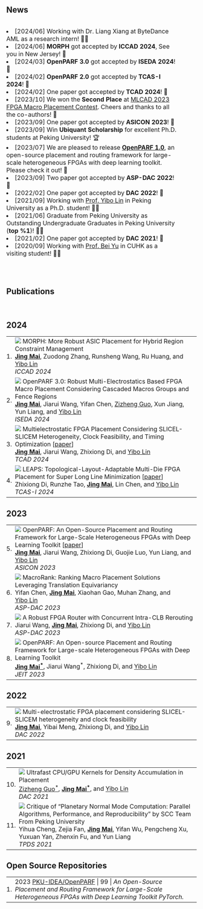 ## <i class="fa fa-chevron-right"></i> News
<table style="width:90%;border:0px;border-spacing:0px;border-collapse:separate;margin-right:auto;"><tbody>
<td style="padding:0px;width:100%;vertical-align:middle">
<p>
<li>[2024/06] Working with Dr. Liang Xiang at ByteDance AML as a research intern! 🧑‍💻 </li>
<li>[2024/06] <b>MORPH</b> got accepted by <b>ICCAD 2024</b>, See you in New Jersey! 🎉 </li>
<li>[2024/03] <b>OpenPARF 3.0</b> got accepted by <b>ISEDA 2024</b>! 🎉 </li>
<li>[2024/02] <b>OpenPARF 2.0</b> got accepted by <b>TCAS-I 2024</b>! 🎉 </li>
<li>[2024/02] One paper got accepted by <b>TCAD 2024</b>! 🎉 </li>
<li>[2023/10] We won the <b>Second Place</b> at <a href="https://ieeexplore.ieee.org/document/10299868">MLCAD 2023 FPGA Macro Placement Contest</a>. Cheers and thanks to all the co-authors! 🚀 </li>
<li>[2023/09] One paper got accepted by <b>ASICON 2023</b>! 🎉 </li>
<li>[2023/09] Win <b>Ubiquant Scholarship</b> for excellent Ph.D. students at Peking University! 🏆 </li>
<li>[2023/07] We are pleased to release <b><a href="https://github.com/PKU-IDEA/OpenPARF">OpenPARF 1.0</a></b>, an open-source placement and routing framework for large-scale heterogeneous FPGAs with deep learning toolkit. Please check it out! 🤗 </li>
<li>[2023/09] Two paper got accepted by <b>ASP-DAC 2022</b>! 🎉 </li>
<li>[2022/02] One paper got accepted by <b>DAC 2022</b>! 🎉 </li>
<li>[2021/09] Working with <a href="https://yibolin.com">Prof. Yibo Lin</a> in Peking University as a Ph.D. student! 🧑‍💻 </li>
<li>[2021/06] Graduate from Peking University as Outstanding Undergraduate Graduates in Peking University (<b>top %1</b>)! 🧑‍🎓 </li>
<li>[2021/02] One paper got accepted by <b>DAC 2021</b>! 🎉 </li>
<li>[2020/09] Working with <a href="https://www.cse.cuhk.edu.hk/~byu/">Prof. Bei Yu</a> in CUHK as a visiting student! 🧑‍💻 </li>
</p>
</td>
</tbody>
</table>
<br>


## <i class="fa fa-chevron-right"></i> Publications

<!-- [<a href="https://scholar.google.com/citations?user=nx0qXD8AAAAJ">Google Scholar</a>: 0k+ citations and an h-index of 4] <br> -->
<!-- Selected publications I am a primary author on are <span style='background-color: #ffffd0'>highlighted.</span> -->

<br>

<h2>2024</h2>
<table class="table table-hover">

<tr id="tr-PLACE_ICCAD2024_Mai" >
<td align='right' style='padding-left:0;padding-right:0;'>
1.
</td>
<td>
<img src="images/publications/PLACE_ICCAD2024_Mai.png" onerror="this.style.display='none'" class="publicationImg" />
MORPH: More Robust ASIC Placement for Hybrid Region Constraint Management <br>
<strong><a href='https://magic3007.github.io' target='_blank'>Jing&nbsp;Mai</a></strong>, Zuodong&nbsp;Zhang, Runsheng&nbsp;Wang, Ru&nbsp;Huang, and <a href='https://yibolin.com' target='_blank'>Yibo&nbsp;Lin</a><br>
<em>ICCAD 2024</em>  <br>

</td>
</tr>


<tr id="tr-PLACE_ISEDA2024_Mai" >
<td align='right' style='padding-left:0;padding-right:0;'>
2.
</td>
<td>
<img src="images/publications/PLACE_ISEDA2024_Mai.png" onerror="this.style.display='none'" class="publicationImg" />
OpenPARF 3.0: Robust Multi-Electrostatics Based FPGA Macro Placement Considering Cascaded Macros Groups and Fence Regions <br>
<strong><a href='https://magic3007.github.io' target='_blank'>Jing&nbsp;Mai</a></strong>, Jiarui&nbsp;Wang, Yifan&nbsp;Chen, <a href='https://guozz.cn' target='_blank'>Zizheng&nbsp;Guo</a>, Xun&nbsp;Jiang, Yun&nbsp;Liang, and <a href='https://yibolin.com' target='_blank'>Yibo&nbsp;Lin</a><br>
<em>ISEDA 2024</em>  <br>

</td>
</tr>


<tr id="tr-PLACE_TCAD2024_Mai" >
<td align='right' style='padding-left:0;padding-right:0;'>
3.
</td>
<td>
<a href='https://doi.org/10.1109/TCAD.2023.3313101' target='_blank'><img src="images/publications/PLACE_TCAD2024_Mai.png" onerror="this.style.display='none'" class="publicationImg" /></a> 
Multielectrostatic FPGA Placement Considering SLICEL-SLICEM Heterogeneity, Clock Feasibility, and Timing Optimization [<a href='https://doi.org/10.1109/TCAD.2023.3313101' target='_blank'>paper</a>] <br>
<strong><a href='https://magic3007.github.io' target='_blank'>Jing&nbsp;Mai</a></strong>, Jiarui&nbsp;Wang, Zhixiong&nbsp;Di, and <a href='https://yibolin.com' target='_blank'>Yibo&nbsp;Lin</a><br>
<em>TCAD 2024</em>  <br>

</td>
</tr>


<tr id="tr-PLACE_TCASI2024_Di" >
<td align='right' style='padding-left:0;padding-right:0;'>
4.
</td>
<td>
<a href='https://doi.org/10.1109/TCSI.2023.3340554' target='_blank'><img src="images/publications/PLACE_TCASI2024_Di.png" onerror="this.style.display='none'" class="publicationImg" /></a> 
LEAPS: Topological-Layout-Adaptable Multi-Die FPGA Placement for Super Long Line Minimization [<a href='https://doi.org/10.1109/TCSI.2023.3340554' target='_blank'>paper</a>] <br>
Zhixiong&nbsp;Di, Runzhe&nbsp;Tao, <strong><a href='https://magic3007.github.io' target='_blank'>Jing&nbsp;Mai</a></strong>, Lin&nbsp;Chen, and <a href='https://yibolin.com' target='_blank'>Yibo&nbsp;Lin</a><br>
<em>TCAS-I 2024</em>  <br>

</td>
</tr>

</table>
<h2>2023</h2>
<table class="table table-hover">

<tr id="tr-PLACE_ASICON2023_Mai" >
<td align='right' style='padding-left:0;padding-right:0;'>
5.
</td>
<td>
<a href='https://doi.org/10.1109/ASICON58565.2023.10396248' target='_blank'><img src="images/publications/PLACE_ASICON2023_Mai.png" onerror="this.style.display='none'" class="publicationImg" /></a> 
OpenPARF: An Open-Source Placement and Routing Framework for Large-Scale Heterogeneous FPGAs with Deep Learning Toolkit [<a href='https://doi.org/10.1109/ASICON58565.2023.10396248' target='_blank'>paper</a>] <br>
<strong><a href='https://magic3007.github.io' target='_blank'>Jing&nbsp;Mai</a></strong>, Jiarui&nbsp;Wang, Zhixiong&nbsp;Di, Guojie&nbsp;Luo, Yun&nbsp;Liang, and <a href='https://yibolin.com' target='_blank'>Yibo&nbsp;Lin</a><br>
<em>ASICON 2023</em>  <br>

</td>
</tr>


<tr id="tr-PLACE_ASPDAC2023_Chen" >
<td align='right' style='padding-left:0;padding-right:0;'>
6.
</td>
<td>
<img src="images/publications/PLACE_ASPDAC2023_Chen.png" onerror="this.style.display='none'" class="publicationImg" />
MacroRank: Ranking Macro Placement Solutions Leveraging Translation Equivariancy <br>
Yifan&nbsp;Chen, <strong><a href='https://magic3007.github.io' target='_blank'>Jing&nbsp;Mai</a></strong>, Xiaohan&nbsp;Gao, Muhan&nbsp;Zhang, and <a href='https://yibolin.com' target='_blank'>Yibo&nbsp;Lin</a><br>
<em>ASP-DAC 2023</em>  <br>

</td>
</tr>


<tr id="tr-ROUTE_ASPDAC2023_Wang" >
<td align='right' style='padding-left:0;padding-right:0;'>
7.
</td>
<td>
<img src="images/publications/ROUTE_ASPDAC2023_Wang.png" onerror="this.style.display='none'" class="publicationImg" />
A Robust FPGA Router with Concurrent Intra-CLB Rerouting <br>
Jiarui&nbsp;Wang, <strong><a href='https://magic3007.github.io' target='_blank'>Jing&nbsp;Mai</a></strong>, Zhixiong&nbsp;Di, and <a href='https://yibolin.com' target='_blank'>Yibo&nbsp;Lin</a><br>
<em>ASP-DAC 2023</em>  <br>

</td>
</tr>


<tr id="tr-PLACE_JEIT2023_Mai" >
<td align='right' style='padding-left:0;padding-right:0;'>
8.
</td>
<td>
<img src="images/publications/PLACE_JEIT2023_Mai.png" onerror="this.style.display='none'" class="publicationImg" />
OpenPARF: An Open-source Placement and Routing Framework for Large-scale Heterogeneous FPGAs with Deep Learning Toolkit <br>
<strong><a href='https://magic3007.github.io' target='_blank'>Jing&nbsp;Mai<sup>*</sup></a></strong>, Jiarui&nbsp;Wang<sup>*</sup>, Zhixiong&nbsp;Di, and <a href='https://yibolin.com' target='_blank'>Yibo&nbsp;Lin</a><br>
<em>JEIT 2023</em>  <br>

</td>
</tr>

</table>
<h2>2022</h2>
<table class="table table-hover">

<tr id="tr-PLACE_DAC2022_Mai" >
<td align='right' style='padding-left:0;padding-right:0;'>
9.
</td>
<td>
<img src="images/publications/PLACE_DAC2022_Mai.png" onerror="this.style.display='none'" class="publicationImg" />
Multi-electrostatic FPGA placement considering SLICEL-SLICEM heterogeneity and clock feasibility <br>
<strong><a href='https://magic3007.github.io' target='_blank'>Jing&nbsp;Mai</a></strong>, Yibai&nbsp;Meng, Zhixiong&nbsp;Di, and <a href='https://yibolin.com' target='_blank'>Yibo&nbsp;Lin</a><br>
<em>DAC 2022</em>  <br>

</td>
</tr>

</table>
<h2>2021</h2>
<table class="table table-hover">

<tr id="tr-FDM_DAC2021_GuoJing" >
<td align='right' style='padding-left:0;padding-right:0;'>
10.
</td>
<td>
<img src="images/publications/FDM_DAC2021_GuoJing.png" onerror="this.style.display='none'" class="publicationImg" />
Ultrafast CPU/GPU Kernels for Density Accumulation in Placement <br>
<a href='https://guozz.cn' target='_blank'>Zizheng&nbsp;Guo<sup>*</sup></a>, <strong><a href='https://magic3007.github.io' target='_blank'>Jing&nbsp;Mai<sup>*</sup></a></strong>, and <a href='https://yibolin.com' target='_blank'>Yibo&nbsp;Lin</a><br>
<em>DAC 2021</em>  <br>

</td>
</tr>


<tr id="tr-HPC_TPDS2021_Cheng" >
<td align='right' style='padding-left:0;padding-right:0;'>
11.
</td>
<td>
<img src="images/publications/HPC_TPDS2021_Cheng.png" onerror="this.style.display='none'" class="publicationImg" />
Critique of “Planetary Normal Mode Computation: Parallel Algorithms, Performance, and Reproducibility” by SCC Team From Peking University <br>
Yihua&nbsp;Cheng, Zejia&nbsp;Fan, <strong><a href='https://magic3007.github.io' target='_blank'>Jing&nbsp;Mai</a></strong>, Yifan&nbsp;Wu, Pengcheng&nbsp;Xu, Yuxuan&nbsp;Yan, Zhenxin&nbsp;Fu, and Yun&nbsp;Liang<br>
<em>TPDS 2021</em>  <br>

</td>
</tr>

</table>


## <i class="fa fa-chevron-right"></i> Open Source Repositories
<!-- 0k+ GitHub stars across all repositories. -->

<table class="table table-hover">
<tr>
  <td align='right' style='padding-right:0;padding-left:0;'>1.</td>
  <td>
    <span class='cvdate'>2023</span>
    <a href="https://github.com/PKU-IDEA/OpenPARF">PKU-IDEA/OpenPARF</a> |
    <i class="fa fas fa-star"></i> 99 |
    <em>An Open-Source Placement and Routing Framework for Large-Scale Heterogeneous FPGAs with Deep Learning Toolkit PyTorch.</em>
    <!--  -->
    <!--     PKU-IDEA/OpenPARF  -->
    <!--  -->
  </td>
</tr>
</table>
